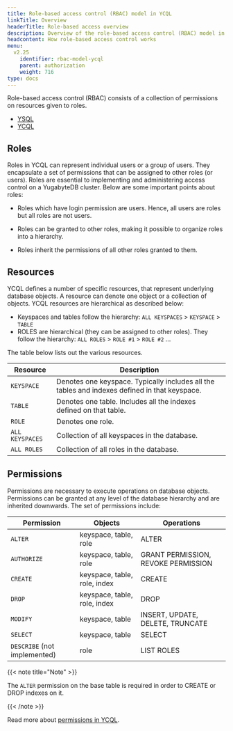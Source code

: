 ```yaml
---
title: Role-based access control (RBAC) model in YCQL
linkTitle: Overview
headerTitle: Role-based access overview
description: Overview of the role-based access control (RBAC) model in YCQL.
headcontent: How role-based access control works
menu:
  v2.25
    identifier: rbac-model-ycql
    parent: authorization
    weight: 716
type: docs
---
```


Role-based access control (RBAC) consists of a collection of permissions on resources given to roles.

<ul class="nav nav-tabs-alt nav-tabs-yb">

  <li >
    <a href="../rbac-model/" class="nav-link">
      <i class="icon-postgres" aria-hidden="true"></i>
      YSQL
    </a>
  </li>

  <li >
    <a href="../rbac-model-ycql/" class="nav-link active">
      <i class="icon-cassandra" aria-hidden="true"></i>
      YCQL
    </a>
  </li>

</ul>

## Roles

Roles in YCQL can represent individual users or a group of users. They encapsulate a set of permissions that can be assigned to other roles (or users). Roles are essential to implementing and administering access control on a YugabyteDB cluster. Below are some important points about roles:

* Roles which have login permission are users. Hence, all users are roles but all roles are not users.

* Roles can be granted to other roles, making it possible to organize roles into a hierarchy.

* Roles inherit the permissions of all other roles granted to them.

## Resources

YCQL defines a number of specific resources, that represent underlying database objects. A resource can denote one object or a collection of objects. YCQL resources are hierarchical as described below:

* Keyspaces and tables follow the hierarchy: `ALL KEYSPACES` > `KEYSPACE` > `TABLE`
* ROLES are hierarchical (they can be assigned to other roles). They follow the hierarchy: `ALL ROLES` > `ROLE #1` > `ROLE #2` ...

The table below lists out the various resources.

Resource        | Description |
----------------|-------------|
`KEYSPACE`      | Denotes one keyspace. Typically includes all the tables and indexes defined in that keyspace. |
`TABLE`         | Denotes one table. Includes all the indexes defined on that table. |
`ROLE`          | Denotes one role. |
`ALL KEYSPACES` | Collection of all keyspaces in the database. |
`ALL ROLES`     | Collection of all roles in the database. |

## Permissions

Permissions are necessary to execute operations on database objects. Permissions can be granted at any level of the database hierarchy and are inherited downwards. The set of permissions include:

Permission  | Objects                      | Operations                          |
------------|------------------------------|-------------------------------------|
`ALTER`     | keyspace, table, role        | ALTER                               |
`AUTHORIZE` | keyspace, table, role        | GRANT PERMISSION, REVOKE PERMISSION |
`CREATE`    | keyspace, table, role, index | CREATE                              |
`DROP`      | keyspace, table, role, index | DROP                                |
`MODIFY`    | keyspace, table              | INSERT, UPDATE, DELETE, TRUNCATE    |
`SELECT`    | keyspace, table              | SELECT                              |
`DESCRIBE` (not implemented)  | role       | LIST ROLES                          |

{{< note title="Note" >}}

The `ALTER` permission on the base table is required in order to CREATE or DROP indexes on it.

{{< /note >}}

Read more about [permissions in YCQL](../../../api/ycql/ddl_grant_permission/#permissions).
